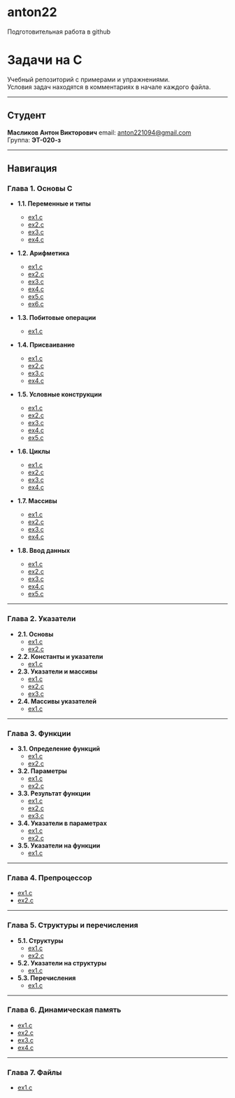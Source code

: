 # anton22
Подготовительная работа в github
# Задачи на C  

Учебный репозиторий с примерами и упражнениями.  
Условия задач находятся в комментариях в начале каждого файла.  

---

## Студент  
**Масликов Антон Викторович**
email: anton221094@gmail.com  
Группа: **ЭТ-020-з**  

---

## Навигация  

### <a id="chapter1">Глава 1. Основы C</a>  
- **1.1. Переменные и типы**  
  - [ex1.c](/Глава%201.%20Основы%20C/1.%20Переменные%20и%20типы%20данных/ex1.c)  
  - [ex2.c](/Глава%201.%20Основы%20C/1.%20Переменные%20и%20типы%20данных/ex2.c)  
  - [ex3.c](/Глава%201.%20Основы%20C/1.%20Переменные%20и%20типы%20данных/ex3.c)  
  - [ex4.c](/Глава%201.%20Основы%20C/1.%20Переменные%20и%20типы%20данных/ex4.c)  

- **1.2. Арифметика**  
  - [ex1.c](/Глава%201.%20Основы%20C/2.%20Арифметические%20операции/ex1.c)  
  - [ex2.c](/Глава%201.%20Основы%20C/2.%20Арифметические%20операции/ex2.c)  
  - [ex3.c](/Глава%201.%20Основы%20C/2.%20Арифметические%20операции/ex3.c)  
  - [ex4.c](/Глава%201.%20Основы%20C/2.%20Арифметические%20операции/ex4.c)  
  - [ex5.c](/Глава%201.%20Основы%20C/2.%20Арифметические%20операции/ex5.c)  
  - [ex6.c](/Глава%201.%20Основы%20C/2.%20Арифметические%20операции/ex6.c)  

- **1.3. Побитовые операции**  
  - [ex1.c](/Глава%201.%20Основы%20C/3.%20Поразрядные%20операции/ex1.c)  

- **1.4. Присваивание**  
  - [ex1.c](/Глава%201.%20Основы%20C/4.%20Операции%20присваивания/ex1.c)  
  - [ex2.c](/Глава%201.%20Основы%20C/4.%20Операции%20присваивания/ex2.c)  
  - [ex3.c](/Глава%201.%20Основы%20C/4.%20Операции%20присваивания/ex3.c)  
  - [ex4.c](/Глава%201.%20Основы%20C/4.%20Операции%20присваивания/ex4.c)  

- **1.5. Условные конструкции**  
  - [ex1.c](/Глава%201.%20Основы%20C/5.%20Условные%20конструкции/ex1.c)  
  - [ex2.c](/Глава%201.%20Основы%20C/5.%20Условные%20конструкции/ex2.c)  
  - [ex3.c](/Глава%201.%20Основы%20C/5.%20Условные%20конструкции/ex3.c)  
  - [ex4.c](/Глава%201.%20Основы%20C/5.%20Условные%20конструкции/ex4.c)  
  - [ex5.c](/Глава%201.%20Основы%20C/5.%20Условные%20конструкции/ex5.c)  

- **1.6. Циклы**  
  - [ex1.c](/Глава%201.%20Основы%20C/6.%20Циклы/ex1.c)  
  - [ex2.c](/Глава%201.%20Основы%20C/6.%20Циклы/ex2.c)  
  - [ex3.c](/Глава%201.%20Основы%20C/6.%20Циклы/ex3.c)  
  - [ex4.c](/Глава%201.%20Основы%20C/6.%20Циклы/ex4.c)  

- **1.7. Массивы**  
  - [ex1.c](/Глава%201.%20Основы%20C/7.%20Массивы/ex1.c)  
  - [ex2.c](/Глава%201.%20Основы%20C/7.%20Массивы/ex2.c)  
  - [ex3.c](/Глава%201.%20Основы%20C/7.%20Массивы/ex3.c)  
  - [ex4.c](/Глава%201.%20Основы%20C/7.%20Массивы/ex4.c)  

- **1.8. Ввод данных**  
  - [ex1.c](/Глава%201.%20Основы%20C/8.%20Ввод%20с%20консоли/ex1.c)  
  - [ex2.c](/Глава%201.%20Основы%20C/8.%20Ввод%20с%20консоли/ex2.c)  
  - [ex3.c](/Глава%201.%20Основы%20C/8.%20Ввод%20с%20консоли/ex3.c)  
  - [ex4.c](/Глава%201.%20Основы%20C/8.%20Ввод%20с%20консоли/ex4.c)  
  - [ex5.c](/Глава%201.%20Основы%20C/8.%20Ввод%20с%20консоли/ex5.c)  

---

### <a id="chapter2">Глава 2. Указатели</a>  
- **2.1. Основы**  
  - [ex1.c](/Глава%202.%20Указатели/1.%20Что%20такое%20указатели/ex1.c)  
  - [ex2.c](/Глава%202.%20Указатели/1.%20Что%20такое%20указатели/ex2.c)  
- **2.2. Константы и указатели**  
  - [ex1.c](/Глава%202.%20Указатели/2.%20Константы%20и%20указатели/ex1.c)  
- **2.3. Указатели и массивы**  
  - [ex1.c](/Глава%202.%20Указатели/3.%20Указатели,%20массивы%20и%20строки/ex1.c)  
  - [ex2.c](/Глава%202.%20Указатели/3.%20Указатели,%20массивы%20и%20строки/ex2.c)  
  - [ex3.c](/Глава%202.%20Указатели/3.%20Указатели,%20массивы%20и%20строки/ex3.c)  
- **2.4. Массивы указателей**  
  - [ex1.c](/Глава%202.%20Указатели/4.%20Массив%20указателей/ex1.c)  

---

### <a id="chapter3">Глава 3. Функции</a>  
- **3.1. Определение функций**  
  - [ex1.c](/Глава%203.%20Функции/1.%20Определение%20и%20описание%20функций/ex1.c)  
  - [ex2.c](/Глава%203.%20Функции/1.%20Определение%20и%20описание%20функций/ex2.c)  
- **3.2. Параметры**  
  - [ex1.c](/Глава%203.%20Функции/2.%20Параметры%20функции/ex1.c)  
  - [ex2.c](/Глава%203.%20Функции/2.%20Параметры%20функции/ex2.c)  
- **3.3. Результат функции**  
  - [ex1.c](/Глава%203.%20Функции/3.%20Результат%20функции/ex1.c)  
  - [ex2.c](/Глава%203.%20Функции/3.%20Результат%20функции/ex2.c)  
  - [ex3.c](/Глава%203.%20Функции/3.%20Результат%20функции/ex3.c)  
- **3.4. Указатели в параметрах**  
  - [ex1.c](/Глава%203.%20Функции/4.%20Указатели%20в%20параметрах%20функции/ex1.c)  
  - [ex2.c](/Глава%203.%20Функции/4.%20Указатели%20в%20параметрах%20функции/ex2.c)  
- **3.5. Указатели на функции**  
  - [ex1.c](/Глава%203.%20Функции/5.%20Указатели%20на%20функции/ex1.c)  

---

### <a id="chapter4">Глава 4. Препроцессор</a>  
- [ex1.c](/Глава%204.%20Препроцессор/1.%20Директива%20#define%20и%20макросы/ex1.c)  
- [ex2.c](/Глава%204.%20Препроцессор/1.%20Директива%20#define%20и%20макросы/ex2.c)  

---

### <a id="chapter5">Глава 5. Структуры и перечисления</a>  
- **5.1. Структуры**  
  - [ex1.c](/Глава%205.%20Структуры/1.%20Структуры/ex1.c)  
  - [ex2.c](/Глава%205.%20Структуры/1.%20Структуры/ex2.c)  
- **5.2. Указатели на структуры**  
  - [ex1.c](/Глава%205.%20Структуры/2.%20Указатели%20на%20структуры/ex1.c)  
- **5.3. Перечисления**  
  - [ex1.c](/Глава%205.%20Структуры/3.%20Перечисления/ex1.c)  

---

### <a id="chapter6">Глава 6. Динамическая память</a>  
- [ex1.c](/Глава%206.%20Динамическая%20память/Выделение%20и%20освобождение%20памяти/ex1.c)  
- [ex2.c](/Глава%206.%20Динамическая%20память/Выделение%20и%20освобождение%20памяти/ex2.c)  
- [ex3.c](/Глава%206.%20Динамическая%20память/Выделение%20и%20освобождение%20памяти/ex3.c)  
- [ex4.c](/Глава%206.%20Динамическая%20память/Выделение%20и%20освобождение%20памяти/ex4.c)  

---

### <a id="chapter7">Глава 7. Файлы</a>  
- [ex1.c](/Глава%207.%20Ввод-вывод%20и%20работа%20с%20файлами/Создание,%20открытие%20и%20закрытие%20файлов/ex1.c)  
